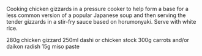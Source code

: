 Cooking chicken gizzards in a pressure cooker to help form a base for a less common version of a popular Japanese soup and then serving the tender gizzards in a stir-fry sauce based on horumonyaki. Serve with white rice.

280g chicken gizzard
250ml dashi or chicken stock
300g carrots and/or daikon radish
15g miso paste


